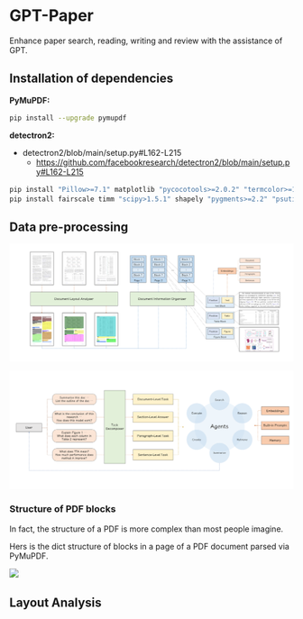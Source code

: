 # GPT-Paper

Enhance paper search, reading, writing and review with the assistance of GPT.

## Installation of dependencies

**PyMuPDF:**

```sh
pip install --upgrade pymupdf
```

**detectron2:**
* detectron2/blob/main/setup.py#L162-L215
  * https://github.com/facebookresearch/detectron2/blob/main/setup.py#L162-L215

```sh
pip install "Pillow>=7.1" matplotlib "pycocotools>=2.0.2" "termcolor>=1.1" "yacs>=0.1.8" tabulate cloudpickle "tqdm>4.29.0" tensorboard "fvcore>=0.1.5,<0.1.6" "iopath>=0.1.7,<0.1.10" "omegaconf>=2.1,<2.4" "hydra-core>=1.1" black packaging
pip install fairscale timm "scipy>1.5.1" shapely "pygments>=2.2" "psutil" "panopticapi @ https://github.com/cocodataset/panopticapi/archive/master.zip"
```


## Data pre-processing


![](./examples/document-preprocess.png)

![](./examples/task-agents.png)

### Structure of PDF blocks

In fact, the structure of a PDF is more complex than most people imagine.

Hers is the dict structure of blocks in a page of a PDF document parsed via PyMuPDF.

![](https://pymupdf.readthedocs.io/en/latest/_images/img-textpage.png)


## Layout Analysis
